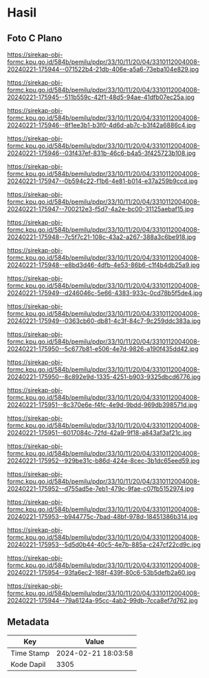 # Hasil

## Foto C Plano

https://sirekap-obj-formc.kpu.go.id/584b/pemilu/pdpr/33/10/11/20/04/3310112004008-20240221-175944--071522b4-21db-406e-a5a6-73eba104e829.jpg

https://sirekap-obj-formc.kpu.go.id/584b/pemilu/pdpr/33/10/11/20/04/3310112004008-20240221-175945--511b559c-42f1-48d5-94ae-41dfb07ec25a.jpg

https://sirekap-obj-formc.kpu.go.id/584b/pemilu/pdpr/33/10/11/20/04/3310112004008-20240221-175946--8f1ee3b1-b3f0-4d6d-ab7c-b3f42a6886c4.jpg

https://sirekap-obj-formc.kpu.go.id/584b/pemilu/pdpr/33/10/11/20/04/3310112004008-20240221-175946--03f437ef-831b-46c6-b4a5-3f425723b108.jpg

https://sirekap-obj-formc.kpu.go.id/584b/pemilu/pdpr/33/10/11/20/04/3310112004008-20240221-175947--0b594c22-f1b6-4e81-b014-e37a259b9ccd.jpg

https://sirekap-obj-formc.kpu.go.id/584b/pemilu/pdpr/33/10/11/20/04/3310112004008-20240221-175947--700212e3-f5d7-4a2e-bc00-31125aebaf15.jpg

https://sirekap-obj-formc.kpu.go.id/584b/pemilu/pdpr/33/10/11/20/04/3310112004008-20240221-175948--7c5f7c21-108c-43a2-a267-388a3c6be918.jpg

https://sirekap-obj-formc.kpu.go.id/584b/pemilu/pdpr/33/10/11/20/04/3310112004008-20240221-175948--e8bd3d46-4dfb-4e53-86b6-c1f4b4db25a9.jpg

https://sirekap-obj-formc.kpu.go.id/584b/pemilu/pdpr/33/10/11/20/04/3310112004008-20240221-175949--d246046c-5e66-4383-933c-0cd78b5f5de4.jpg

https://sirekap-obj-formc.kpu.go.id/584b/pemilu/pdpr/33/10/11/20/04/3310112004008-20240221-175949--0363cb60-db81-4c3f-84c7-9c259ddc383a.jpg

https://sirekap-obj-formc.kpu.go.id/584b/pemilu/pdpr/33/10/11/20/04/3310112004008-20240221-175950--5c677b81-e506-4e7d-9826-a190f435dd42.jpg

https://sirekap-obj-formc.kpu.go.id/584b/pemilu/pdpr/33/10/11/20/04/3310112004008-20240221-175950--8c892e9d-1335-4251-b903-9325dbcd6776.jpg

https://sirekap-obj-formc.kpu.go.id/584b/pemilu/pdpr/33/10/11/20/04/3310112004008-20240221-175951--8c370e6e-f4fc-4e9d-9bdd-969db398571d.jpg

https://sirekap-obj-formc.kpu.go.id/584b/pemilu/pdpr/33/10/11/20/04/3310112004008-20240221-175951--6017084c-72fd-42a9-9f18-a843af3af21c.jpg

https://sirekap-obj-formc.kpu.go.id/584b/pemilu/pdpr/33/10/11/20/04/3310112004008-20240221-175952--929be31c-b86d-424e-8cec-3b1dc65eed59.jpg

https://sirekap-obj-formc.kpu.go.id/584b/pemilu/pdpr/33/10/11/20/04/3310112004008-20240221-175952--d755ad5e-7eb1-479c-9fae-c07fb5152974.jpg

https://sirekap-obj-formc.kpu.go.id/584b/pemilu/pdpr/33/10/11/20/04/3310112004008-20240221-175953--b944775c-7bad-48bf-978d-18451386b314.jpg

https://sirekap-obj-formc.kpu.go.id/584b/pemilu/pdpr/33/10/11/20/04/3310112004008-20240221-175953--5d5d0b44-40c5-4e7b-885a-c247cf22cd9c.jpg

https://sirekap-obj-formc.kpu.go.id/584b/pemilu/pdpr/33/10/11/20/04/3310112004008-20240221-175954--93fa6ec2-168f-439f-80c6-53b5defb2a60.jpg

https://sirekap-obj-formc.kpu.go.id/584b/pemilu/pdpr/33/10/11/20/04/3310112004008-20240221-175944--79a6124a-95cc-4ab2-99db-7cca8ef7d762.jpg


## Metadata

| Key        | Value               |
| ---------- | ------------------- |
| Time Stamp | 2024-02-21 18:03:58 |
| Kode Dapil | 3305                |



